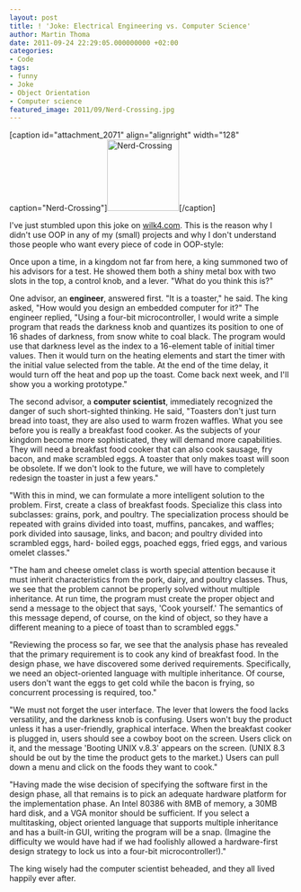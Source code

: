 ```yaml
---
layout: post
title: ! 'Joke: Electrical Engineering vs. Computer Science'
author: Martin Thoma
date: 2011-09-24 22:29:05.000000000 +02:00
categories:
- Code
tags:
- funny
- Joke
- Object Orientation
- Computer science
featured_image: 2011/09/Nerd-Crossing.jpg
---
```

[caption id="attachment_2071" align="alignright" width="128" caption="Nerd-Crossing"]<a href="http://martin-thoma.com/wp-content/uploads/2011/09/Nerd-Crossing.jpg"><img class="size-full wp-image-2071" title="Nerd-Crossing" src="http://martin-thoma.com/wp-content/uploads/2011/09/Nerd-Crossing.jpg" alt="Nerd-Crossing" width="128" height="127" /></a>[/caption]

I've just stumbled upon this joke on <a href="http://wilk4.com/humor/humore2.htm">wilk4.com</a>. This is the reason why I didn't use OOP in any of my (small) projects and why I don't understand those people who want every piece of code in OOP-style:

Once upon a time, in a kingdom not far from here, a king summoned two of his advisors for a test. He showed them both a shiny metal box with two slots in the top, a control knob, and a lever. "What do you think this is?"

One advisor, an <strong>engineer</strong>, answered first. "It is a toaster," he said. The king asked, "How would you design an embedded computer for it?" The engineer replied, "Using a four-bit microcontroller, I would write a simple program that reads the darkness knob and quantizes its position to one of 16 shades of darkness, from snow white to coal black. The program would use that darkness level as the index to a 16-element table of initial timer values. Then it would turn on the heating elements and start the timer with the initial value selected from the table. At the end of the time delay, it would turn off the heat and pop up the toast. Come back next week, and I'll show you a working prototype."

The second advisor, a <strong>computer scientist</strong>, immediately recognized the danger of such short-sighted thinking. He said, "Toasters don't just turn bread into toast, they are also used to warm frozen waffles. What you see before you is really a breakfast food cooker. As the subjects of your kingdom become more sophisticated, they will demand more capabilities. They will need a breakfast food cooker that can also cook sausage, fry bacon, and make scrambled eggs. A toaster that only makes toast will soon be obsolete. If we don't look to the future, we will have to completely redesign the toaster in just a few years."

"With this in mind, we can formulate a more intelligent solution to the problem. First, create a class of breakfast foods. Specialize this class into subclasses: grains, pork, and poultry. The specialization process should be repeated with grains divided into toast, muffins, pancakes, and waffles; pork divided into sausage, links, and bacon; and poultry divided into scrambled eggs, hard- boiled eggs, poached eggs, fried eggs, and various omelet classes."

"The ham and cheese omelet class is worth special attention because it must inherit characteristics from the pork, dairy, and poultry classes. Thus, we see that the problem cannot be properly solved without multiple inheritance. At run time, the program must create the proper object and send a message to the object that says, 'Cook yourself.' The semantics of this message depend, of course, on the kind of object, so they have a different meaning to a piece of toast than to scrambled eggs."

"Reviewing the process so far, we see that the analysis phase has revealed that the primary requirement is to cook any kind of breakfast food. In the design phase, we have discovered some derived requirements. Specifically, we need an object-oriented language with multiple inheritance. Of course, users don't want the eggs to get cold while the bacon is frying, so concurrent processing is required, too."

"We must not forget the user interface. The lever that lowers the food lacks versatility, and the darkness knob is confusing. Users won't buy the product unless it has a user-friendly, graphical interface. When the breakfast cooker is plugged in, users should see a cowboy boot on the screen. Users click on it, and the message 'Booting UNIX v.8.3' appears on the screen. (UNIX 8.3 should be out by the time the product gets to the market.) Users can pull down a menu and click on the foods they want to cook."

"Having made the wise decision of specifying the software first in the design phase, all that remains is to pick an adequate hardware platform for the implementation phase. An Intel 80386 with 8MB of memory, a 30MB hard disk, and a VGA monitor should be sufficient. If you select a multitasking, object oriented language that supports multiple inheritance and has a built-in GUI, writing the program will be a snap. (Imagine the difficulty we would have had if we had foolishly allowed a hardware-first design strategy to lock us into a four-bit microcontroller!)."

The king wisely had the computer scientist beheaded, and they all lived happily ever after.
